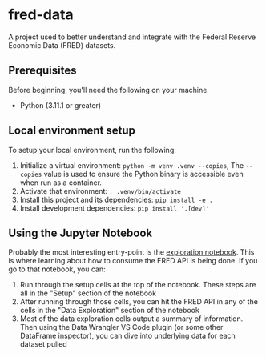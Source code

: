# fred-data

A project used to better understand and integrate with the Federal Reserve Economic Data (FRED) datasets.

## Prerequisites
Before beginning, you'll need the following on your machine
- Python (3.11.1 or greater)

## Local environment setup
To setup your local environment, run the following:
1. Initialize a virtual environment: `python -m venv .venv --copies`, The `--copies` value is used to ensure the Python binary is accessible
even when run as a container.
2. Activate that environment: `. .venv/bin/activate`
3. Install this project and its dependencies: `pip install -e .`
4. Install development dependencies: `pip install '.[dev]'`

## Using the Jupyter Notebook
Probably the most interesting entry-point is the [exploration notebook](./notebooks/exploration.ipynb). This is where learning about
how to consume the FRED API is being done. If you go to that notebook, you can:
1. Run through the setup cells at the top of the notebook. These steps are all in the "Setup" section of the notebook
2. After running through those cells, you can hit the FRED API in any of the cells in the "Data Exploration" section of the
notebook
3. Most of the data exploration cells output a summary of information. Then using the Data Wrangler VS Code plugin (or some other DataFrame
inspector), you can dive into underlying data for each dataset pulled